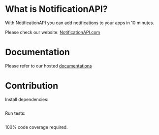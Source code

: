 # What is NotificationAPI?

With NotificationAPI you can add notifications to your apps in 10 minutes.

Please check our website: [NotificationAPI.com](https://www.notificationapi.com)

# Documentation

Please refer to our hosted [documentations](https://docs.notificationapi.com)

# Contribution

Install dependencies:

```
```

Run tests:

```
```

100% code coverage required.